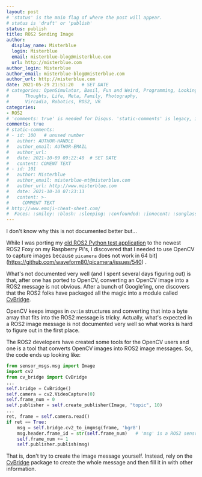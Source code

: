 ```yaml
---
layout: post
# 'status' is the main flag of where the post will appear.
# status is 'draft' or 'publish'
status: publish
title: ROS2 Sending Image
author:
  display_name: Misterblue
  login: Misterblue
  email: misterblue-blog@misterblue.com
  url: http://misterblue.com
author_login: Misterblue
author_email: misterblue-blog@misterblue.com
author_url: http://misterblue.com
date: 2021-05-29 21:51:20   # SET DATE
# categories: OpenSimulator, Basil, Fun and Weird, Programming, LookingGlass, Travel
#      Thoughts, Life, Meta, Family, Photography,
#      Vircadia, Robotics, ROS2, VR
categories:
- ROS2
# 'comments: true' is needed for Disqus. 'static-comments' is legacy, imbedded comments.
comments: true
# static-comments:
# - id: 100   # unused number
#   author: AUTHOR-HANDLE
#   author_email: AUTHOR-EMAIL
#   author_url:
#   date: 2021-10-09 09:22:40  # SET DATE
#   content: COMENT TEXT
# - id: 101
#   author: Misterblue
#   author_email: misterblue-mt@misterblue.com
#   author_url: http://www.misterblue.com
#   date: 2021-10-10 07:23:13
#   content: >-
#     COMMENT TEXT
# http://www.emoji-cheat-sheet.com/
#  Faces: :smiley: :blush: :sleeping: :confounded: :innocent: :sunglasses: :sleepy:
---
```

I don't know why this is not documented better but...

While I was porting my
[old ROS2 Python test application](https://github.com/Misterblue/ros2-looker)
to the newest ROS2 Foxy
on my Raspberry Pi's, I discovered that I needed to use OpenCV
to capture images because
`picamera` does not work in 64 bit](https://github.com/waveform80/picamera/issues/540)
.

What's not documented very well (and I spent several days figuring out)
is that, after one has ported to OpenCV,
converting an OpenCV image into a ROS2 message is not obvious.
After a bunch of Google'ing, one discovers that the ROS2 folks
have packaged all the magic into a module called [CvBridge].

OpenCV keeps images in `cv:im` structures
and converting that into a byte array that fits into the ROS2 message
is tricky. Actually, what's expected in a ROS2 image message is not
documented very well so what works is hard to figure out in the first
place.

The ROS2 developers have created some tools for the OpenCV users
and one is a tool that converts OpenCV images into ROS2 image messages.
So, the code ends up looking like:


```python
from sensor_msgs.msg import Image
import cv2
from cv_bridge import CvBridge
...
self.bridge = CvBridge()
self.camera = cv2.VideoCapture(0)
self.frame_num = 0
self.publisher = self.create_publisher(Image, "topic", 10)
...
ret, frame = self.camera.read()
if ret == True:
    msg = self.bridge.cv2_to_imgmsg(frame, 'bgr8')
    msg.header.frame_id = str(self.frame_num)   # 'msg' is a ROS2 sensor_msgs/Image.msg
    self.frame_num += 1
    self.publisher.publish(msg)

```

That is, don't try to create the image message yourself.
Instead, rely on the [CvBridge] package to create the whole message
and then fill it in with other information.


[ROS2]: https://docs.ros.org/en/galactic/
[TurtleBot3]: https://emanual.robotis.com/docs/en/platform/turtlebot3/overview/
[Petoi Bittle]: https://www.indiegogo.com/projects/bittle-a-palm-sized-robot-dog-for-stem-and-fun/
[CvBridge]: http://docs.ros.org/en/lunar/api/cv_bridge/html/python/index.html
